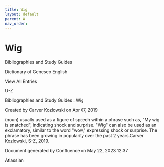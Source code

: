 ```yaml
---
title: Wig
layout: default
parent: W
nav_order:
---
```


# Wig

Bibliographies and Study Guides

Dictionary of Geneseo English

View All Entries

U-Z

Bibliographies and Study Guides : Wig

Created by  Carver Kozlowski on Apr 07, 2019

(noun) usually used as a figure of speech within a phrase such as, &quot;My wig is snatched&quot;, indicating shock and surprise. &quot;Wig&quot; can also be used as an exclamatory, similar to the word &quot;wow,&quot; expressing shock or surprise. The phrase has been growing in popularity over the past 2 years.Carver Kozlowski, S-Z, 2019.

Document generated by Confluence on May 22, 2023 12:37

Atlassian
